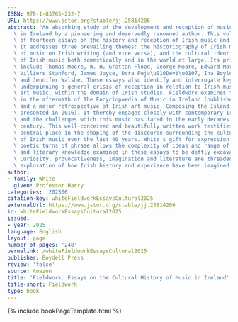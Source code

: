 ```yaml
---
ISBN: 978-1-83765-232-7
URL: https://www.jstor.org/stable/jj.25814206
abstract: "An absorbing study of the development and reception of musical culture\
  \ in Ireland by a pioneering and deservedly renowned author. This volume is a collection\
  \ of fourteen essays on the history and reception of Irish music and music in Ireland.\
  \ It addresses three prevailing themes: the historiography of Irish music, the influence\
  \ of music on Irish writing (and vice versa), and the cultural identity and reception\
  \ of Irish music both domestically and in the world at large. Its principal protagonists\
  \ include Thomas Moore, W. H. Grattan Flood, George Moore, Edward Martyn, Charles\
  \ Villiers Stanford, James Joyce, Dora Peja\u010Devi\u0107, Ina Boyle, Aloys Fleischmann\
  \ and Jennifer Walshe. These essays also identify and interrogate key questions\
  \ underpinning a general crisis of reception in relation to Irish music, and particularly\
  \ art music, within the domain of Irish studies. Fieldwork examines this crisis\
  \ in the aftermath of The Encyclopaedia of Music in Ireland (published in 2013)\
  \ and a major retrospective of Irish art music, Composing the Island (curated and\
  \ presented in 2016). It thereby engages closely with contemporary Irish art music\
  \ and the challenges which this music has faced in the early decades of the twenty-first\
  \ century. This well-conceived and beautifully written work testifies to Harry White's\
  \ central place in the shaping of the discourse surrounding the cultural history\
  \ of Irish music over the last 40 years. White's gift for expression and memorably\
  \ poetic turns of phrase allows the complexity of ideas and range of historical\
  \ and literary knowledge examined in these essays to be deftly excavated and evaluated.\
  \ Curiosity, provocativeness, imagination and literature are threaded through his\
  \ exploration of how Irish history and experience have been imagined musically."
author:
- family: White
  given: Professor Harry
categories: '202506'
citation-key: whiteFieldworkEssaysCultural2025
externalUrl: https://www.jstor.org/stable/jj.25814206
id: whiteFieldworkEssaysCultural2025
issued:
- year: 2025
language: English
layout: page
number-of-pages: '248'
permalink: /whiteFieldworkEssaysCultural2025
publisher: Boydell Press
review: 'false'
source: Amazon
title: 'Fieldwork: Essays on the Cultural History of Music in Ireland'
title-short: Fieldwork
type: book
---
```

{% include bookPageTemplate.html %}
